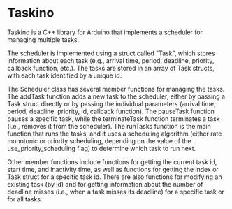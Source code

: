 # Taskino
Taskino is a C++ library for Arduino that implements a scheduler for managing multiple tasks.

The scheduler is implemented using a struct called "Task", which stores information about each task (e.g., arrival time, period, deadline, priority, callback function, etc.). The tasks are stored in an array of Task structs, with each task identified by a unique id.

The Scheduler class has several member functions for managing the tasks. The addTask function adds a new task to the scheduler, either by passing a Task struct directly or by passing the individual parameters (arrival time, period, deadline, priority, id, callback function). The pauseTask function pauses a specific task, while the terminateTask function terminates a task (i.e., removes it from the scheduler). The runTasks function is the main function that runs the tasks, and it uses a scheduling algorithm (either rate monotonic or priority scheduling, depending on the value of the use_priority_scheduling flag) to determine which task to run next.

Other member functions include functions for getting the current task id, start time, and inactivity time, as well as functions for getting the index or Task struct for a specific task id. There are also functions for modifying an existing task (by id) and for getting information about the number of deadline misses (i.e., when a task misses its deadline) for a specific task or for all tasks.

